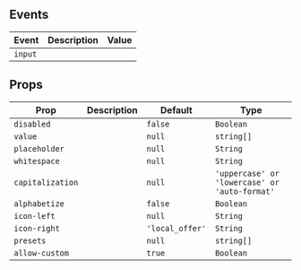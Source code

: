 ## Events

| Event   | Description | Value |
| ------- | ----------- | ----- |
| `input` |             |       |

## Props

| Prop             | Description | Default         | Type                                          |
| ---------------- | ----------- | --------------- | --------------------------------------------- |
| `disabled`       |             | `false`         | `Boolean`                                     |
| `value`          |             | `null`          | `string[]`                                    |
| `placeholder`    |             | `null`          | `String`                                      |
| `whitespace`     |             | `null`          | `String`                                      |
| `capitalization` |             | `null`          | `'uppercase' or 'lowercase' or 'auto-format'` |
| `alphabetize`    |             | `false`         | `Boolean`                                     |
| `icon-left`      |             | `null`          | `String`                                      |
| `icon-right`     |             | `'local_offer'` | `String`                                      |
| `presets`        |             | `null`          | `string[]`                                    |
| `allow-custom`   |             | `true`          | `Boolean`                                     |
